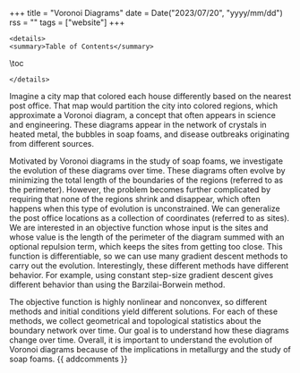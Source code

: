 +++
title = "Voronoi Diagrams"
date = Date("2023/07/20", "yyyy/mm/dd")
rss = ""
tags = ["website"]
+++
~~~
<details>
<summary>Table of Contents</summary>
~~~
\toc
~~~
</details>
~~~

Imagine a city map that colored each house differently based on the nearest post office. That map would partition the city into colored regions, which approximate a Voronoi diagram, a concept that often appears in science and engineering. These diagrams appear in the network of crystals in heated metal, the bubbles in soap foams, and disease outbreaks originating from different sources. 

Motivated by Voronoi diagrams in the study of soap foams, we investigate the evolution of these diagrams over time. These diagrams often evolve by minimizing the total length of the boundaries of the regions (referred to as the perimeter). However, the problem becomes further complicated by requiring that none of the regions shrink and disappear, which often happens when this type of evolution is unconstrained. We can generalize the post office locations as a collection of coordinates (referred to as sites). We are interested in an objective function whose input is the sites and whose value is the length of the perimeter of the diagram summed with an optional repulsion term, which keeps the sites from getting too close. This function is differentiable, so we can use many gradient descent methods to carry out the evolution. Interestingly, these different methods have different behavior. For example, using constant step-size gradient descent gives different behavior than using the Barzilai-Borwein method.

The objective function is highly nonlinear and nonconvex, so different methods and initial conditions yield different solutions. For each of these methods, we collect geometrical and topological statistics about the boundary network over time. Our goal is to understand how these diagrams change over time. Overall, it is important to understand the evolution of Voronoi diagrams because of the implications in metallurgy and the study of soap foams.
{{ addcomments }}
